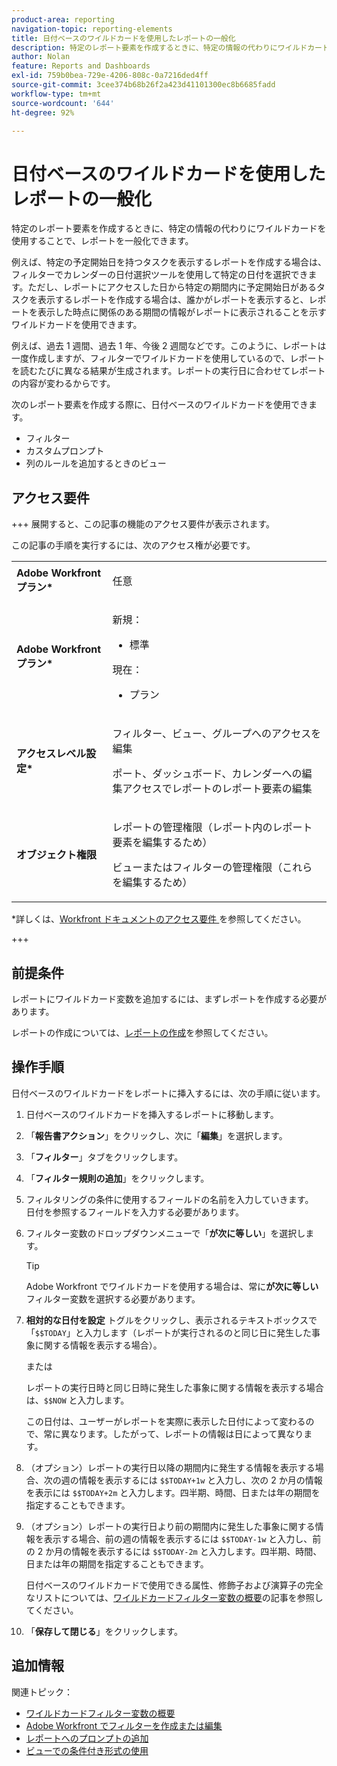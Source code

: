 ```yaml
---
product-area: reporting
navigation-topic: reporting-elements
title: 日付ベースのワイルドカードを使用したレポートの一般化
description: 特定のレポート要素を作成するときに、特定の情報の代わりにワイルドカードを使用することで、レポートを一般化できます。
author: Nolan
feature: Reports and Dashboards
exl-id: 759b0bea-729e-4206-808c-0a7216ded4ff
source-git-commit: 3cee374b68b26f2a423d41101300ec8b6685fadd
workflow-type: tm+mt
source-wordcount: '644'
ht-degree: 92%

---
```


# 日付ベースのワイルドカードを使用したレポートの一般化

<!-- Audited: 11/2024 -->

特定のレポート要素を作成するときに、特定の情報の代わりにワイルドカードを使用することで、レポートを一般化できます。

例えば、特定の予定開始日を持つタスクを表示するレポートを作成する場合は、フィルターでカレンダーの日付選択ツールを使用して特定の日付を選択できます。ただし、レポートにアクセスした日から特定の期間内に予定開始日があるタスクを表示するレポートを作成する場合は、誰かがレポートを表示すると、レポートを表示した時点に関係のある期間の情報がレポートに表示されることを示すワイルドカードを使用できます。

例えば、過去 1 週間、過去 1 年、今後 2 週間などです。このように、レポートは一度作成しますが、フィルターでワイルドカードを使用しているので、レポートを読むたびに異なる結果が生成されます。レポートの実行日に合わせてレポートの内容が変わるからです。

次のレポート要素を作成する際に、日付ベースのワイルドカードを使用できます。

* フィルター
* カスタムプロンプト
* 列のルールを追加するときのビュー

## アクセス要件

+++ 展開すると、この記事の機能のアクセス要件が表示されます。

この記事の手順を実行するには、次のアクセス権が必要です。

<table style="table-layout:auto"> 
 <col> 
 <col> 
 <tbody> 
  <tr> 
   <td role="rowheader"><strong>Adobe Workfront プラン*</strong></td> 
   <td> <p>任意</p> </td> 
  </tr> 
  <tr> 
   <td role="rowheader"><strong>Adobe Workfront プラン*</strong></td> 
   <td> 
      <p>新規：</p>
         <ul>
         <li><p>標準</p></li>
         </ul>
      <p>現在：</p>
         <ul>
         <li><p>プラン</p></li>
         </ul>
   </td> 
  </tr> 
  <tr> 
   <td role="rowheader"><strong>アクセスレベル設定*</strong></td> 
   <td> <p>フィルター、ビュー、グループへのアクセスを編集</p> <p>ポート、ダッシュボード、カレンダーへの編集アクセスでレポートのレポート要素の編集</p></td> 
  </tr> 
  <tr> 
   <td role="rowheader"><strong>オブジェクト権限</strong></td> 
   <td> <p>レポートの管理権限（レポート内のレポート要素を編集するため）</p> <p>ビューまたはフィルターの管理権限（これらを編集するため）</p></td> 
  </tr> 
 </tbody> 
</table>

*詳しくは、[Workfront ドキュメントのアクセス要件 ](/help/quicksilver/administration-and-setup/add-users/access-levels-and-object-permissions/access-level-requirements-in-documentation.md) を参照してください。

+++

## 前提条件

レポートにワイルドカード変数を追加するには、まずレポートを作成する必要があります。

レポートの作成については、[レポートの作成](../../../reports-and-dashboards/reports/creating-and-managing-reports/create-report.md)を参照してください。

## 操作手順

日付ベースのワイルドカードをレポートに挿入するには、次の手順に従います。

1. 日付ベースのワイルドカードを挿入するレポートに移動します。
1. 「**報告書アクション**」をクリックし、次に「**編集**」を選択します。
1. 「**フィルター**」タブをクリックします。
1. 「**フィルター規則の追加**」をクリックします。
1. フィルタリングの条件に使用するフィールドの名前を入力していきます。\
   日付を参照するフィールドを入力する必要があります。
1. フィルター変数のドロップダウンメニューで「**が次に等しい**」を選択します。

   >[!TIP]
   >
   >Adobe Workfront でワイルドカードを使用する場合は、常に&#x200B;**が次に等しい**&#x200B;フィルター変数を選択する必要があります。

1. **相対的な日付を設定** トグルをクリックし、表示されるテキストボックスで「`$$TODAY`」と入力します（レポートが実行されるのと同じ日に発生した事象に関する情報を表示する場合）。

   または

   レポートの実行日時と同じ日時に発生した事象に関する情報を表示する場合は、`$$NOW` と入力します。

   この日付は、ユーザーがレポートを実際に表示した日付によって変わるので、常に異なります。したがって、レポートの情報は日によって異なります。

1. （オプション）レポートの実行日以降の期間内に発生する情報を表示する場合、次の週の情報を表示するには `$$TODAY+1w` と入力し、次の 2 か月の情報を表示には `$$TODAY+2m` と入力します。四半期、時間、日または年の期間を指定することもできます。
1. （オプション）レポートの実行日より前の期間内に発生した事象に関する情報を表示する場合、前の週の情報を表示するには `$$TODAY-1w` と入力し、前の 2 か月の情報を表示するには `$$TODAY-2m` と入力します。四半期、時間、日または年の期間を指定することもできます。

   日付ベースのワイルドカードで使用できる属性、修飾子および演算子の完全なリストについては、[ワイルドカードフィルター変数の概要](../../../reports-and-dashboards/reports/reporting-elements/understand-wildcard-filter-variables.md)の記事を参照してください。

1. 「**保存して閉じる**」をクリックします。

## 追加情報

関連トピック：

<!--outdated: * [Basic Report Creation Program](https://one.workfront.com/s/basic-report-creation-program) -->
* [ワイルドカードフィルター変数の概要](../../../reports-and-dashboards/reports/reporting-elements/understand-wildcard-filter-variables.md)
* [Adobe Workfront でフィルターを作成または編集](../../../reports-and-dashboards/reports/reporting-elements/create-filters.md)
* [レポートへのプロンプトの追加](../../../reports-and-dashboards/reports/creating-and-managing-reports/add-prompt-report.md)
* [ビューでの条件付き形式の使用](../../../reports-and-dashboards/reports/reporting-elements/use-conditional-formatting-views.md)
